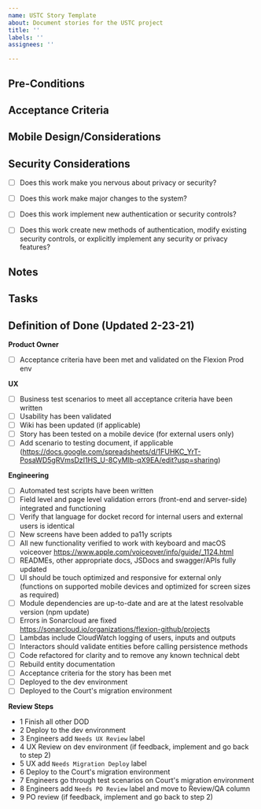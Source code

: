 ```yaml
---
name: USTC Story Template
about: Document stories for the USTC project
title: ''
labels: ''
assignees: ''

---
```


## Pre-Conditions

## Acceptance Criteria

## Mobile Design/Considerations


## Security Considerations
 - [ ] Does this work make you nervous about privacy or security?
 - [ ] Does this work make major changes to the system?
 - [ ] Does this work implement new authentication or security controls?
 - [ ] Does this work create new methods of authentication, modify existing security controls, or explicitly implement any security or privacy features?


## Notes


## Tasks

## Definition of Done (Updated 2-23-21)
**Product Owner**
 - [ ]  Acceptance criteria have been met and validated on the Flexion Prod env

**UX**
 - [ ] Business test scenarios to meet all acceptance criteria have been written
 - [ ] Usability has been validated
 - [ ] Wiki has been updated (if applicable) 
 - [ ] Story has been tested on a mobile device (for external users only)
 - [ ] Add scenario to testing document, if applicable (https://docs.google.com/spreadsheets/d/1FUHKC_YrT-PosaWD5gRVmsDzI1HS_U-8CyMIb-qX9EA/edit?usp=sharing)

**Engineering**
 - [ ] Automated test scripts have been written
 - [ ] Field level and page level validation errors (front-end and server-side) integrated and functioning
 - [ ] Verify that language for docket record for internal users and external users is identical
 - [ ] New screens have been added to pa11y scripts
 - [ ] All new functionality verified to work with keyboard and macOS voiceover https://www.apple.com/voiceover/info/guide/_1124.html 
 - [ ] READMEs, other appropriate docs, JSDocs and swagger/APIs fully updated
 - [ ] UI should be touch optimized and responsive for external only (functions on supported mobile devices and optimized for screen sizes as required)
 - [ ] Module dependencies are up-to-date and are at the latest resolvable version (npm update)
 - [ ] Errors in Sonarcloud are fixed https://sonarcloud.io/organizations/flexion-github/projects
 - [ ] Lambdas include CloudWatch logging of users, inputs and outputs
 - [ ] Interactors should validate entities before calling persistence methods
 - [ ] Code refactored for clarity and to remove any known technical debt
 - [ ] Rebuild entity documentation
 - [ ] Acceptance criteria for the story has been met
 - [ ] Deployed to the dev environment
 - [ ] Deployed to the Court's migration environment

 **Review Steps**
 - 1 Finish all other DOD
 - 2 Deploy to the dev environment
 - 3 Engineers add `Needs UX Review` label
 - 4 UX Review on dev environment (if feedback, implement and go back to step 2)
 - 5 UX add `Needs Migration Deploy` label
 - 6 Deploy to the Court's migration environment
 - 7 Engineers go through test scenarios on Court's migration environment
 - 8 Engineers add `Needs PO Review` label and move to Review/QA column
 - 9 PO review (if feedback, implement and go back to step 2)